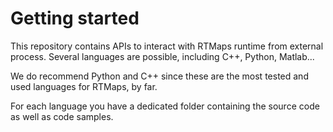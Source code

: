 # Getting started

This repository contains APIs to interact with RTMaps runtime from external process. Several languages are possible, including C++, Python, Matlab...

We do recommend Python and C++ since these are the most tested and used languages for RTMaps, by far.

For each language you have a dedicated folder containing the source code as well as code samples.